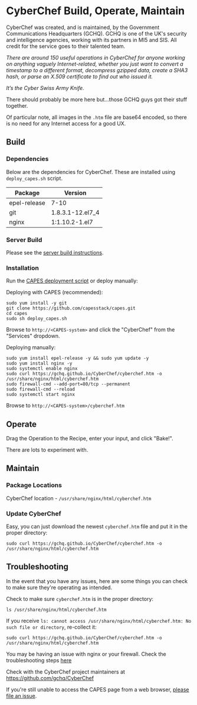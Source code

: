 # CyberChef Build, Operate, Maintain
CyberChef was created, and is maintained, by the Government Communications Headquarters (GCHQ). GCHQ is one of the UK's security and intelligence agencies, working with its partners in MI5 and SIS. All credit for the service goes to their talented team.

_There are around 150 useful operations in CyberChef for anyone working on anything vaguely Internet-related, whether you just want to convert a timestamp to a different format, decompress gzipped data, create a SHA3 hash, or parse an X.509 certificate to find out who issued it._

_It’s the Cyber Swiss Army Knife._

There should probably be more here but...those GCHQ guys got their stuff together.

Of particular note, all images in the `.htm` file are base64 encoded, so there is no need for any Internet access for a good UX.

## Build

### Dependencies
Below are the dependencies for CyberChef. These are installed using `deploy_capes.sh` script.

| Package      | Version           |
|--------------|-------------------|
| epel-release | 7-10              |
| git          | 1.8.3.1-12.el7_4  |
| nginx        | 1:1.10.2-1.el7    |

### Server Build
Please see the [server build instructions](../docs/README.md#build-your-os).

### Installation
Run the [CAPES deployment script](../deploy_capes.sh) or deploy manually:

Deploying with CAPES (recommended):
```
sudo yum install -y git
git clone https://github.com/capesstack/capes.git
cd capes
sudo sh deploy_capes.sh
```
Browse to `http://<CAPES-system>` and click the "CyberChef" from the "Services" dropdown.

Deploying manually:
```
sudo yum install epel-release -y && sudo yum update -y
sudo yum install nginx -y
sudo systemctl enable nginx
sudo curl https://gchq.github.io/CyberChef/cyberchef.htm -o /usr/share/nginx/html/cyberchef.htm
sudo firewall-cmd --add-port=80/tcp --permanent
sudo firewall-cmd --reload
sudo systemctl start nginx
```
Browse to `http://<CAPES-system>/cyberchef.htm`

## Operate
Drag the Operation to the Recipe, enter your input, and click "Bake!".

There are lots to experiment with.

## Maintain

### Package Locations
CyberChef location - `/usr/share/nginx/html/cyberchef.htm`   

### Update CyberChef
Easy, you can just download the newest `cyberchef.htm` file and put it in the proper directory:
```
sudo curl https://gchq.github.io/CyberChef/cyberchef.htm -o /usr/share/nginx/html/cyberchef.htm
```

## Troubleshooting
In the event that you have any issues, here are some things you can check to make sure they're operating as intended.

Check to make sure `cyberchef.htm` is in the proper directory:
```
ls /usr/share/nginx/html/cyberchef.htm
```
If you receive `ls: cannot access /usr/share/nginx/html/cyberchef.htm: No such file or directory`, re-collect it:
```
sudo curl https://gchq.github.io/CyberChef/cyberchef.htm -o /usr/share/nginx/html/cyberchef.htm
```
You may be having an issue with nginx or your firewall. Check the troubleshooting steps [here](../landing_page/build_operate_maintain.md#troubleshooting)

Check with the CyberChef project maintainers at https://github.com/gchq/CyberChef

If you're still unable to access the CAPES page from a web browser, [please file an issue](https://github.com/capesstack/capes/issues).
